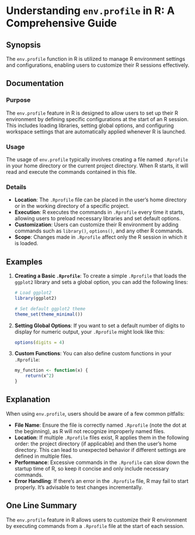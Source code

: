 <!--
Meta Description: # Understanding `env.profile` in R: A Comprehensive Guide ## Synopsis The `env.profile` function in R is utilized to manage R environment settings and...
Meta Keywords: rprofile, file, commands, env, profile
-->

# Understanding `env.profile` in R: A Comprehensive Guide

## Synopsis
The `env.profile` function in R is utilized to manage R environment settings and configurations, enabling users to customize their R sessions effectively.

## Documentation
### Purpose
The `env.profile` feature in R is designed to allow users to set up their R environment by defining specific configurations at the start of an R session. This includes loading libraries, setting global options, and configuring workspace settings that are automatically applied whenever R is launched.

### Usage
The usage of `env.profile` typically involves creating a file named `.Rprofile` in your home directory or the current project directory. When R starts, it will read and execute the commands contained in this file.

### Details
- **Location**: The `.Rprofile` file can be placed in the user’s home directory or in the working directory of a specific project.
- **Execution**: R executes the commands in `.Rprofile` every time it starts, allowing users to preload necessary libraries and set default options.
- **Customization**: Users can customize their R environment by adding commands such as `library()`, `options()`, and any other R commands.
- **Scope**: Changes made in `.Rprofile` affect only the R session in which it is loaded.

## Examples
1. **Creating a Basic `.Rprofile`**:
   To create a simple `.Rprofile` that loads the `ggplot2` library and sets a global option, you can add the following lines:
   ```R
   # Load ggplot2
   library(ggplot2)
   
   # Set default ggplot2 theme
   theme_set(theme_minimal())
   ```

2. **Setting Global Options**:
   If you want to set a default number of digits to display for numeric output, your `.Rprofile` might look like this:
   ```R
   options(digits = 4)
   ```

3. **Custom Functions**:
   You can also define custom functions in your `.Rprofile`:
   ```R
   my_function <- function(x) {
       return(x^2)
   }
   ```

## Explanation
When using `env.profile`, users should be aware of a few common pitfalls:

- **File Name**: Ensure the file is correctly named `.Rprofile` (note the dot at the beginning), as R will not recognize improperly named files.
- **Location**: If multiple `.Rprofile` files exist, R applies them in the following order: the project directory (if applicable) and then the user’s home directory. This can lead to unexpected behavior if different settings are defined in multiple files.
- **Performance**: Excessive commands in the `.Rprofile` can slow down the startup time of R, so keep it concise and only include necessary commands.
- **Error Handling**: If there’s an error in the `.Rprofile` file, R may fail to start properly. It’s advisable to test changes incrementally.

## One Line Summary
The `env.profile` feature in R allows users to customize their R environment by executing commands from a `.Rprofile` file at the start of each session.